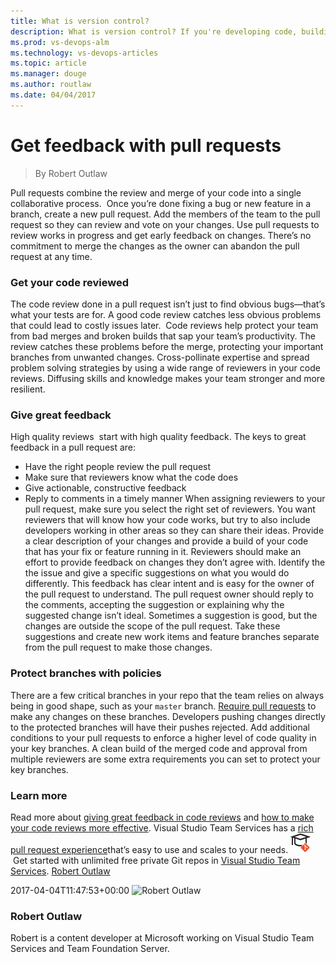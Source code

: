 ```yaml
---
title: What is version control?
description: What is version control? If you're developing code, building websites, or writing documentation, using version control is essential to protect your work.
ms.prod: vs-devops-alm
ms.technology: vs-devops-articles
ms.topic: article
ms.manager: douge
ms.author: routlaw
ms.date: 04/04/2017
---
```

# Get feedback with pull requests
> By Robert Outlaw

Pull requests combine the review and merge of your code into a single
collaborative process.  Once you’re done fixing a bug or new feature in
a branch, create a new pull request. Add the members of the team to the
pull request so they can review and vote on your changes.
Use pull requests to review works in progress and get early feedback on
changes. There’s no commitment to merge the changes as the owner can
abandon the pull request at any time.
### Get your code reviewed
The code review done in a pull request isn’t just to find obvious
bugs—that’s what your tests are for. A good code review catches less
obvious problems that could lead to costly issues later.  Code reviews
help protect your team from bad merges and broken builds that sap your
team’s productivity. The review catches these problems before the merge,
protecting your important branches from unwanted changes.
Cross-pollinate expertise and spread problem solving strategies by using
a wide range of reviewers in your code reviews. Diffusing skills and
knowledge makes your team stronger and more resilient.
### Give great feedback
High quality reviews  start with high quality feedback. The keys to
great feedback in a pull request are:
  - Have the right people review the pull request
  - Make sure that reviewers know what the code does
  - Give actionable, constructive feedback
  - Reply to comments in a timely manner
When assigning reviewers to your pull request, make sure you select the
right set of reviewers. You want reviewers that will know how your code
works, but try to also include developers working in other areas so they
can share their ideas. Provide a clear description of your changes and
provide a build of your code that has your fix or feature running in it.
Reviewers should make an effort to provide feedback on changes they
don’t agree with. Identify the the issue and give a specific
suggestions on what you would do differently. This feedback has clear
intent and is easy for the owner of the pull request to understand. The
pull request owner should reply to the comments, accepting the
suggestion or explaining why the suggested change isn’t ideal. Sometimes
a suggestion is good, but the changes are outside the scope of the pull
request. Take these suggestions and create new work items and feature
branches separate from the pull request to make those changes.
### Protect branches with policies
There are a few critical branches in your repo that the team relies on
always being in good shape, such as your `master` branch. [Require pull
requests](https://www.visualstudio.com/docs/git/branch-policies) to make
any changes on these branches. Developers pushing changes directly to
the protected branches will have their pushes rejected.
Add additional conditions to your pull requests to enforce a higher
level of code quality in your key branches. A clean build of the merged
code and approval from multiple reviewers are some extra requirements
you can set to protect your key branches.
### Learn more
Read more about [giving great feedback in code
reviews](https://www.visualstudio.com/en-us/articles/devopsmsft/code-review-comments) and
[how to make your code reviews more
effective](https://www.visualstudio.com/en-us/articles/devopsmsft/code-reviews-usefulness).
Visual Studio Team Services has a [rich pull request
experience](https://www.visualstudio.com/docs/git/pull-requests)that’s
easy to use and scales to
your needs.
![](_img/LearnGIT_32x.png) Get
started with unlimited free private Git repos in [Visual Studio Team
Services](https://www.visualstudio.com/team-services/git/).
  [Robert
Outlaw](https://www.visualstudio.com/author/routlaw/ "Posts by Robert Outlaw")
  
2017-04-04T11:47:53+00:00 
![Robert
Outlaw](_img/Robert-Outlaw_avatar_1479411198-130x130.jpg)
### Robert Outlaw
Robert is a content developer at Microsoft working on Visual Studio Team
Services and Team Foundation Server.